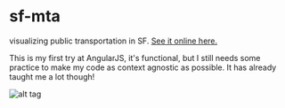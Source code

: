 # sf-mta
visualizing public transportation in SF. [See it online here.](http://olias.fr/sf-mta)

This is my first try at AngularJS, it's functional, but I still needs some practice to make my code as context agnostic as possible. It has already taught me a lot though!

![alt tag](http://olias.fr/sf-mta/sf-mta.jpg)
